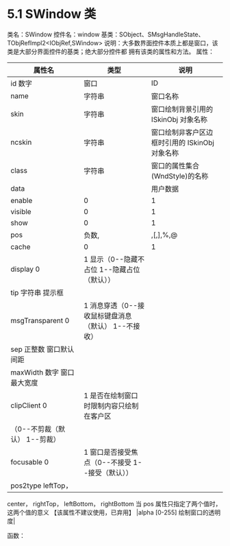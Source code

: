# 5.1 SWindow 类

类名：SWindow
控件名：window
基类：SObject、SMsgHandleState、TObjRefImpl2<IObjRef,SWindow>
说明：大多数界面控件本质上都是窗口，该类是大部分界面控件的基类；绝大部分控件都
拥有该类的属性和方法。
属性：

|属性名 |类型| 说明|
|-----|-----|-----|
|id 数字 | 窗口 |ID|
|name| 字符串| 窗口名称|
|skin| 字符串| 窗口绘制背景引用的 ISkinObj 对象名称|
|ncskin| 字符串| 窗口绘制非客户区边框时引用的 ISkinObj 对象名称|
|class| 字符串 |窗口的属性集合(WndStyle)的名称|
|data|   | 用户数据|
|enable| 0|1 |控件是否可用（0--不可用 1--可用）|
|visible| 0|1| 控件是否可见（0--隐藏 1--可见）|
|show| 0|1 |控件是否可见（0--隐藏 1--可见）|
|pos| 负数,|,[,],%,@ |控件位置|
|cache| 0|1 |绘制缓存（0--无绘制缓存（默认） 1--有绘制缓存）|
|display 0|1 显示（0--隐藏不占位 1--隐藏占位（默认））|
|tip 字符串 提示框|
|msgTransparent 0|1 消息穿透（0--接收鼠标键盘消息（默认） 1--不接收）|
|sep 正整数 窗口默认间距|
|maxWidth 数字 窗口最大宽度|
|clipClient 0|1 是否在绘制窗口时限制内容只绘制在客户区|
（0--不剪裁（默认） 1--剪裁）|
|focusable 0|1 窗口是否接受焦点（0--不接受 1--接受（默认））|
|pos2type leftTop，
center，
rightTop，
leftBottom，
rightBottom
当 pos 属性只指定了两个值时，这两个值的意义
【该属性不建议使用，已弃用】
|alpha [0-255] 绘制窗口的透明度|

函数：
